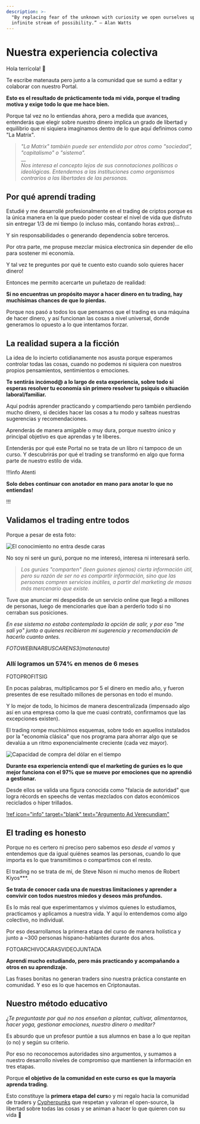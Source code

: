 ```yaml
---
description: >-
  "By replacing fear of the unknown with curiosity we open ourselves up to an
  infinite stream of possibility.” — Alan Watts
---
```


# Nuestra experiencia colectiva

Hola terrícola! 👋

Te escribe matenauta pero junto a la comunidad que se sumó a editar y colaborar con nuestro Portal.

**Esto es el resultado de prácticamente toda mi vida, porque el trading motiva y exige todo lo que me hace bien.**

Porque tal vez no lo entiendas ahora, pero a medida que avances, entenderás que elegir sobre nuestro dinero implica un grado de libertad y equilibrio que ni siquiera imaginamos dentro de lo que aquí definimos como "La Matrix".

> _"La Matrix" también puede ser entendida por otros como "sociedad", "capitalismo" o "sistema"._\
> __\
> _Nos interesa el concepto lejos de sus connotaciones políticas o ideológicas. Entendemos a las instituciones como organismos contrarios a las libertades de las personas._

## Por qué aprendí trading

Estudié y me desarrollé profesionalmente en el trading de criptos porque es la única manera en la que puedo poder costear el nivel de vida que disfruto sin entregar 1/3 de mi tiempo (o incluso más, contando horas _extras_)...

Y sin responsabilidades o generando dependencia sobre terceros.

Por otra parte, me propuse mezclar música electronica sin depender de ello para sostener mi economía.

Y tal vez te preguntes por qué te cuento esto cuando solo quieres hacer dinero!

Entonces me permito acercarte un puñetazo de realidad:

**Si no encuentras un propósito mayor a hacer dinero en tu trading, hay muchísimas chances de que lo pierdas.**

Porque nos pasó a todos los que pensamos que el trading es una máquina de hacer dinero, y así funcionan las cosas a nivel universal, donde generamos lo opuesto a lo que intentamos forzar.

## La realidad supera a la ficción

La idea de lo incierto cotidianamente nos asusta porque esperamos controlar todas las cosas, cuando no podemos ni siquiera con nuestros propios pensamientos, sentimientos o emociones.

**Te sentirás incómod@ a lo largo de esta experiencia, sobre todo si esperas resolver tu economía sin primero resolver tu psiquis o situación laboral/familiar.**

Aquí podrás aprender practicando y compartiendo pero también perdiendo mucho dinero, si decides hacer las cosas a tu modo y salteas nuestras sugerencias y recomendaciones.

Aprenderás de manera amigable o muy dura, porque nuestro único y principal objetivo es que aprendas y te liberes.

Entenderás por qué este Portal no se trata de un libro ni tampoco de un curso. Y descubrirás por qué el trading se transformó en algo que forma parte de nuestro estilo de vida.

!!!info Atenti

**Solo debes continuar con anotador en mano para anotar lo que no entiendas!**

!!!

## **Validamos el trading entre todos**

Porque a pesar de esta foto:

![El conocimiento no entra desde caras](https://user-images.githubusercontent.com/98671738/212181424-d06ee8b0-be76-40e9-bb4e-8074f348b44e.png)

No soy ni seré un gurú, porque no me interesó, interesa ni interesará serlo.

> _Los gurúes "comparten" (leen guiones ajenos) cierta información útil, pero su razón de ser no es compartir información, sino que las personas compren servicios inútiles, a partir del marketing de masas más mercenario que existe._

Tuve que anunciar mi despedida de un servicio online que llegó a millones de personas, luego de mencionarles que iban a perderlo todo si no cerraban sus posiciones.

_En ese sistema no estaba contemplada la opción de salir, y por eso "me salí yo" junto a quienes recibieron mi sugerencia y recomendación de hacerlo cuanto antes._

_FOTOWEBINARBUSCARENS3(matenauta)_

### Allí logramos un 574% en menos de 6 meses

FOTOPROFITSIG

En pocas palabras, multiplicamos por 5 el dinero en medio año, y fueron presentes de ese resultado millones de personas en todo el mundo.

Y lo mejor de todo, lo hicimos de manera descentralizada (impensado algo así en una empresa como la que me cuasi contrató, confirmamos que las excepciones existen).

El trading rompe muchísimos esquemas, sobre todo en aquellos instalados por la "economía clásica" que nos programa para ahorrar algo que se devalúa a un ritmo exponencialmente creciente (cada vez mayor).

![Capacidad de compra del dólar en el tiempo](https://user-images.githubusercontent.com/98671738/210263652-4257423d-f7c0-4e1a-916a-7031bad18f05.png)

**Durante esa experiencia entendí que el marketing de gurúes es lo que mejor funciona con el 97% que se mueve por emociones que no aprendió a gestionar.**

Desde ellos se valida una figura conocida como "falacia de autoridad" que logra récords en speechs de ventas mezclados con datos económicos reciclados o hiper trillados.

[!ref icon="info" target="blank" text="Argumento Ad Verecundiam"]([https://retype.com/](https://es.wikipedia.org/wiki/Argumento\_ad\_verecundiam))

## El trading es honesto

Porque no es certero ni preciso pero sabemos eso _desde el vamos_ y entendemos que da igual quiénes seamos las personas, cuando lo que importa es lo que transmitimos o compartimos con el resto.

El trading no se trata de mí, de Steve Nison ni mucho menos de Robert Kiyos\*\*\*.

**Se trata de conocer cada una de nuestras limitaciones y aprender a convivir con todos nuestros miedos y deseos más profundos.**

Es lo más real que experimentamos y vivimos quienes lo estudiamos, practicamos y aplicamos a nuestra vida. Y aquí lo entendemos como algo colectivo, no individual.

Por eso desarrollamos la primera etapa del curso de manera holística y junto a \~300 personas hispano-hablantes durante dos años.

FOTOARCHIVOCARASVIDEOJUNTADA

**Aprendí mucho estudiando, pero más practicando y acompañando a otros en su aprendizaje.**

Las frases bonitas no generan traders sino nuestra práctica constante en comunidad. Y eso es lo que hacemos en Criptonautas.

## **Nuestro método educativo**

_¿Te preguntaste por qué no nos enseñan a plantar, cultivar, alimentarnos, hacer yoga, gestionar emociones, nuestro dinero o meditar?_

Es absurdo que un profesor puntúe a sus alumnos en base a lo que repitan (o no) y según su criterio.

Por eso no reconocemos autoridades sino argumentos, y sumamos a nuestro desarrollo niveles de compromiso que mantienen la información en tres etapas.

Porque **el objetivo de la comunidad en este curso es que la mayoría aprenda trading**.

Esto constituye la **primera etapa del curs**o y mi regalo hacia la comunidad de traders y [Cypherpunks](https://en.wikipedia.org/wiki/Cypherpunk) que respetan y valoran el open-source, la libertad sobre todas las cosas y se animan a hacer lo que quieren con su vida 👊

